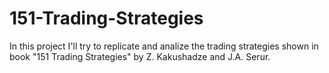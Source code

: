 # 151-Trading-Strategies
In this project I'll try to replicate and analize the trading strategies shown in book "151 Trading Strategies" by Z. Kakushadze and J.A. Serur. 
